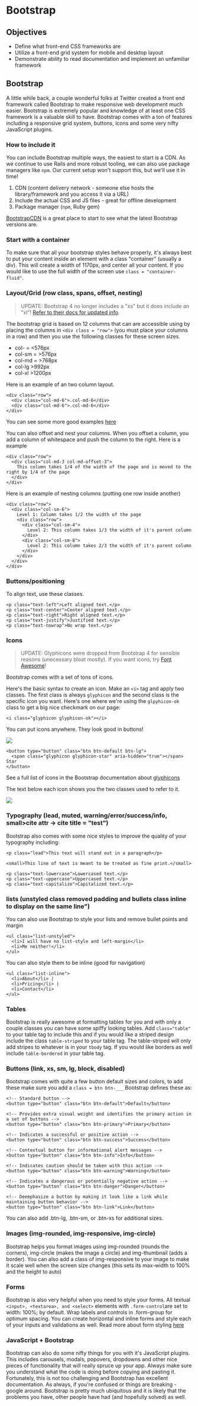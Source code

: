 # Bootstrap

## Objectives

* Define what front-end CSS frameworks are
* Utilize a front-end grid system for mobile and desktop layout
* Demonstrate ability to read documentation and implement an unfamiliar framework

## Bootstrap

A little while back, a couple wonderful folks at Twitter created a front end framework called Bootstrap to make responsive web development much easier. Bootstrap is extremely popular and knowledge of at least one CSS framework is a valuable skill to have. Bootstrap comes with a ton of features including a responsive grid system, buttons, icons and some very nifty JavaScript plugins.

### How to include it

You can include Bootstrap multiple ways, the easiest to start is a CDN. As we continue to use Rails and more robust tooling, we can also use package managers like `npm`. Our current setup won't support this, but we'll use it in time!

1. CDN \(content delivery network - someone else hosts the library/framework and you access it via a URL\)
2. Include the actual CSS and JS files - great for offline development
3. Package manager \(`npm`, Ruby gem\)

[BootstrapCDN](https://www.bootstrapcdn.com/) is a great place to start to see what the latest Bootstrap versions are.

### Start with a container

To make sure that all your bootstrap styles behave properly, it's always best to put your content inside an element with a class "container" \(usually a div\). This will create a width of 1170px, and center all your content. If you would like to use the full width of the screen use `class = "container-fluid"`.

### Layout/Grid \(row class, spans, offset, nesting\)

> UPDATE: Bootstrap 4 no longer includes a "xs" but it does include an "xl"! [Refer to their docs for updated info](https://getbootstrap.com/docs/4.3/layout/grid/).

The bootstrap grid is based on 12 columns that can are accessible using by placing the columns in `<div class = "row">` \(you must place your columns in a row\) and then you use the following classes for these screen sizes.

* col- = &lt;576px
* col-sm = &gt;576px
* col-md = &gt;768px
* col-lg &gt;992px
* col-xl &gt;1200px

Here is an example of an two column layout.

```markup
<div class="row">
  <div class="col-md-6">.col-md-6</div>
  <div class="col-md-6">.col-md-6</div>
</div>
```

You can see some more good examples [here](http://getbootstrap.com/css/#grid)

You can also offset and nest your columns. When you offset a column, you add a column of whitespace and push the column to the right. Here is a example

```markup
<div class="row">
  <div class="col-md-3 col-md-offset-3">
    This column takes 1/4 of the width of the page and is moved to the  right by 1/4 of the page
  </div>
</div>
```

Here is an example of nesting columns \(putting one row inside another\)

```markup
<div class="row">
  <div class="col-sm-6">
    Level 1: Column takes 1/2 the width of the page
    <div class="row">
      <div class="col-sm-4">
        Level 2: This column takes 1/3 the width of it's parent column
      </div>
      <div class="col-sm-8">
        Level 2: This column takes 2/3 the width of it's parent column
      </div>
    </div>
  </div>
</div>
```

### Buttons/positioning

To align text, use these classes.

```markup
<p class="text-left">Left aligned text.</p>
<p class="text-center">Center aligned text.</p>
<p class="text-right">Right aligned text.</p>
<p class="text-justify">Justified text.</p>
<p class="text-nowrap">No wrap text.</p>
```

### Icons

> UPDATE: Glyphicons were dropped from Bootstrap 4 for sensible reasons \(unecessary bloat mostly\). If you want icons, try [Font Awesome](https://www.bootstrapcdn.com/fontawesome/)!

Bootstrap comes with a set of tons of icons.

Here's the basic syntax to create an icon. Make an `<i>` tag and apply two classes. The first class is always `glyphicon` and the second class is the specific icon you want. Here's one where we're using the `glpyhicon-ok` class to get a big nice checkmark on our page:

```markup
<i class="glyphicon glyphicon-ok"></i>
```

You can put icons anywhere. They look good in buttons!

![](../.gitbook/assets/star-button%20%281%29.png)

```markup
<button type="button" class="btn btn-default btn-lg">
  <span class="glyphicon glyphicon-star" aria-hidden="true"></span> Star
</button>
```

See a full list of icons in the Bootstrap documentation about [glyphicons](http://getbootstrap.com/components/)

The text below each icon shows you the two classes used to refer to it.

![](../.gitbook/assets/icons%20%281%29.png)

### Typography \(lead, muted, warning/error/success/info, small&gt;cite attr -&gt; cite title = "test"\)

Bootstrap also comes with some nice styles to improve the quality of your typography including:

```markup
<p class="lead">This text will stand out in a paragraph</p>

<small>This line of text is meant to be treated as fine print.</small>

<p class="text-lowercase">Lowercased text.</p>
<p class="text-uppercase">Uppercased text.</p>
<p class="text-capitalize">Capitalized text.</p>
```

### lists \(unstyled class removed padding and bullets class inline to display on the same line"\)

You can also use Bootstrap to style your lists and remove bullet points and margin

```markup
<ul class="list-unstyled">
  <li>I will have no list-style and left-margin</li>
  <li>Me neither!</li>
</ul>
```

You can also style them to be inline \(good for navigation\)

```markup
<ul class="list-inline">
  <li>About</li> |
  <li>Pricing</li> |
  <li>Contact</li>
</ul>
```

### Tables

Bootstrap is really awesome at formatting tables for you and with only a couple classes you can have some spiffy looking tables. Add `class="table"` to your table tag to include this and if you would like a striped design include the class `table-striped` to your table tag. The table-striped will only add stripes to whatever is in your `tbody` tag. If you would like borders as well include `table-bordered` in your table tag.

### Buttons \(link, xs, sm, lg, block, disabled\)

Bootstrap comes with quite a few button default sizes and colors, to add these make sure you add a `class = btn btn-___` Bootstrap defines these as:

```markup
<!-- Standard button -->
<button type="button" class="btn btn-default">Default</button>

<!-- Provides extra visual weight and identifies the primary action in a set of buttons -->
<button type="button" class="btn btn-primary">Primary</button>

<!-- Indicates a successful or positive action -->
<button type="button" class="btn btn-success">Success</button>

<!-- Contextual button for informational alert messages -->
<button type="button" class="btn btn-info">Info</button>

<!-- Indicates caution should be taken with this action -->
<button type="button" class="btn btn-warning">Warning</button>

<!-- Indicates a dangerous or potentially negative action -->
<button type="button" class="btn btn-danger">Danger</button>

<!-- Deemphasize a button by making it look like a link while maintaining button behavior -->
<button type="button" class="btn btn-link">Link</button>
```

You can also add .btn-lg, .btn-sm, or .btn-xs for additional sizes.

### Images \(img-rounded, img-responsive, img-circle\)

Bootstrap helps you format images using img-rounded \(rounds the corners\), img-circle \(makes the image a circle\) and img-thumbnail \(adds a border\). You can also add a class of img-responsive to your image to make it scale well when the screen size changes \(this sets its max-width to 100% and the height to auto\)

### Forms

Bootstrap is also very helpful when you need to style your forms. All textual `<input>, <textarea>, and <select>` elements with `.form-control`are set to width: 100%; by default. Wrap labels and controls in .form-group for optimum spacing. You can create horizontal and inline forms and style each of your inputs and validations as well. Read more about form styling [here](http://getbootstrap.com/css/#forms)

### JavaScript + Bootstrap

Bootstrap can also do some nifty things for you with it's JavaScript plugins. This includes carousels, modals, popovers, dropdowns and other nice pieces of functionality that will really spruce up your app. Always make sure you understand what the code is doing before copying and pasting it. Fortunately, this is not too challenging and Bootstrap has excellent documentation. As always, if you're confused or things are breaking - google around. Bootstrap is pretty much ubiquitous and it is likely that the problems you have, other people have had \(and hopefully solved\) as well.



